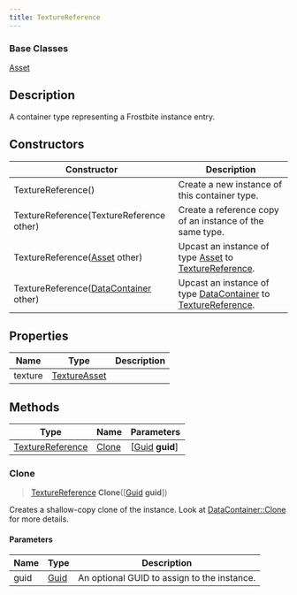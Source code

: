 ```yaml
---
title: TextureReference
---
```

### Base Classes

[Asset](Asset)

## Description

A container type representing a Frostbite instance entry.

## Constructors

| Constructor                                                                 | Description                                                                                                             |
| --------------------------------------------------------------------------- | ----------------------------------------------------------------------------------------------------------------------- |
| TextureReference()                                                          | Create a new instance of this container type.                                                                           |
| TextureReference(TextureReference other)                                    | Create a reference copy of an instance of the same type.                                                                |
| TextureReference([Asset](Asset) other)                                      | Upcast an instance of type [Asset](Asset) to [TextureReference](TextureReference).                                      |
| TextureReference([DataContainer](/vext/ref/shared/class/datacontainer) other) | Upcast an instance of type [DataContainer](/vext/ref/shared/class/datacontainer) to [TextureReference](TextureReference). |

## Properties

| Name    | Type                         | Description |
| ------- | ---------------------------- | ----------- |
| texture | [TextureAsset](TextureAsset) |             |

## Methods

| Type                                 | Name            | Parameters                                     |
| ------------------------------------ | --------------- | ---------------------------------------------- |
| [TextureReference](TextureReference) | [Clone](#clone) | \[[Guid](/vext/ref/shared/class/guid) **guid**\] |

### Clone

> [TextureReference](TextureReference) **Clone**(\[[Guid](/vext/ref/shared/class/guid) **guid**\])

Creates a shallow-copy clone of the instance. Look at [DataContainer::Clone](/vext/ref/shared/class/datacontainer#clone) for more details.

#### Parameters

| Name | Type         | Description                                 |
| ---- | ------------ | ------------------------------------------- |
| guid | [Guid](Guid) | An optional GUID to assign to the instance. |
